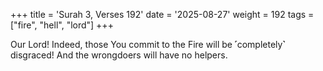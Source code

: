 +++
title = 'Surah 3, Verses 192'
date = '2025-08-27'
weight = 192
tags = ["fire", "hell", "lord"]
+++

Our Lord! Indeed, those You commit to the Fire will be ˹completely˺ disgraced! And the wrongdoers will have no helpers.